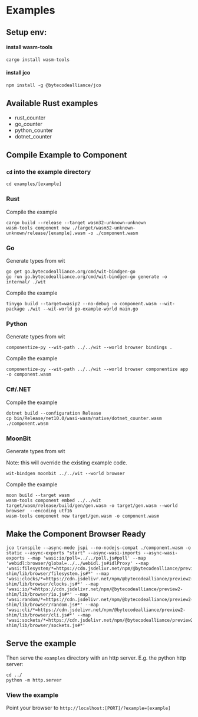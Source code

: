 # Examples

## Setup env:

#### install wasm-tools
```shell
cargo install wasm-tools
```

#### install jco
```shell
npm install -g @bytecodealliance/jco
```

## Available Rust examples
- rust_counter
- go_counter
- python_counter
- dotnet_counter


## Compile Example to Component

### `cd` into the example directory
```shell
cd examples/[example]
```

### Rust
Compile the example
```shell
cargo build --release --target wasm32-unknown-unknown
wasm-tools component new ./target/wasm32-unknown-unknown/release/[example].wasm -o ./component.wasm
```

### Go
Generate types from wit
```shell
go get go.bytecodealliance.org/cmd/wit-bindgen-go
go run go.bytecodealliance.org/cmd/wit-bindgen-go generate -o internal/ ./wit
```

Compile the example
<!-- TODO: enable once we remove the go-specific world ```shell
tinygo build --target=wasip2 --no-debug -o component.wasm --wit-package ./wit --wit-world browser main.go
``` -->
```shell
tinygo build --target=wasip2 --no-debug -o component.wasm --wit-package ./wit --wit-world go-example-world main.go
```

### Python
Generate types from wit
```shell
componentize-py --wit-path ../../wit --world browser bindings .
```

Compile the example
```shell
componentize-py --wit-path ../../wit --world browser componentize app -o component.wasm
```

### C#/.NET
Compile the example
```shell
dotnet build --configuration Release
cp bin/Release/net10.0/wasi-wasm/native/dotnet_counter.wasm ./component.wasm
```

### MoonBit
Generate types from wit

Note: this will override the existing example code.
```shell
wit-bindgen moonbit ../../wit --world browser
```

Compile the example
```shell
moon build --target wasm
wasm-tools component embed ../../wit target/wasm/release/build/gen/gen.wasm -o target/gen.wasm --world browser  --encoding utf16
wasm-tools component new target/gen.wasm -o component.wasm
```

## Make the Component Browser Ready
<!-- TODO: remove `--map` for pollable and webidl once jco has working built in pollable and webidl support. -->
```shell
jco transpile --async-mode jspi --no-nodejs-compat ./component.wasm -o static --async-exports "start" --async-wasi-imports --async-wasi-exports --map 'wasi:io/poll=../../poll.js#poll' --map 'webidl:browser/global=../../webidl.js#idlProxy' --map 'wasi:filesystem/*=https://cdn.jsdelivr.net/npm/@bytecodealliance/preview2-shim/lib/browser/filesystem.js#*' --map 'wasi:clocks/*=https://cdn.jsdelivr.net/npm/@bytecodealliance/preview2-shim/lib/browser/clocks.js#*' --map 'wasi:io/*=https://cdn.jsdelivr.net/npm/@bytecodealliance/preview2-shim/lib/browser/io.js#*' --map 'wasi:random/*=https://cdn.jsdelivr.net/npm/@bytecodealliance/preview2-shim/lib/browser/random.js#*' --map 'wasi:cli/*=https://cdn.jsdelivr.net/npm/@bytecodealliance/preview2-shim/lib/browser/cli.js#*' --map 'wasi:sockets/*=https://cdn.jsdelivr.net/npm/@bytecodealliance/preview2-shim/lib/browser/sockets.js#*'
```

## Serve the example
Then serve the `examples` directory with an http server.
E.g. the python http server:
```shell
cd ../
python -m http.server
```

### View the example
Point your browser to `http://localhost:[PORT]/?example=[example]`
